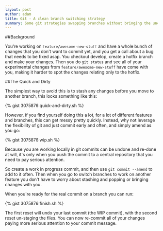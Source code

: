 ```yaml
---
layout: post
author: adam
title: Git - A clean branch switching strategy
summary: Some git strategies swapping branches without bringing the uncommitted or experimental changes with you
---
```


##Background

You're working on `feature/awesome-new-stuff` and have a whole bunch of changes that you don't want to commit yet, and you get a call about a bug that needs to be fixed asap.  You checkout develop, create a hotfix branch and make your changes.  Then you do `git status` and see all of your experimental changes from `feature/awesome-new-stuff` have come with you, making it harder to spot the changes relating only to the hotfix.

##The Quick and Dirty

The simplest way to avoid this is to stash any changes before you move to another branch, this looks something like this:

{% gist 3075876 quick-and-dirty.sh %}

However, if you find yourself doing this a lot, for a lot of different features and branches, this can get messy pretty quickly.  Instead, why not leverage the flexibility of git and just commit early and often, and simply amend as you go:

{% gist 3075876 wip.sh %}

Because you are working locally in git commits can be undone and re-done at will, it's only when you push the commit to a central repository that you need to pay serious attention.

So create a work in progress commit, and then use `git commit --amend` to add to it often.  Then when you go to switch branches to work on another feature you don't have to worry about stashing and popping or bringing changes with you.

When you're ready for the real commit on a branch you can run:

{% gist 3075876 finish.sh %}

The first reset will undo your last commit (the WIP commit), with the second reset un-staging the files.  You can now re-commit all of your changes paying more serious attention to your commit message.
